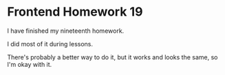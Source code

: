 # Frontend Homework 19

I have finished my nineteenth homework.

I did most of it during lessons.

There's probably a better way to do it, 
but it works and looks the same, so I'm okay with it.
